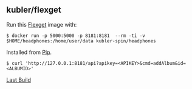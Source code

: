 ## kubler/flexget

Run this [Flexget][] image with:

    $ docker run -p 5000:5000 -p 8181:8181  --rm -ti -v $HOME/headphones:/home/user/data kubler-spin/headphones

Installed from [Pip][].

    $ curl 'http://127.0.0.1:8181/api?apikey=<APIKEY>&cmd=addAlbum&id=<ALBUMID>'

[Last Build][packages]

[Flexget]: https://www.flexget.com/
[Pip]: https://github.com/pypa/pip
[packages]: PACKAGES.md
